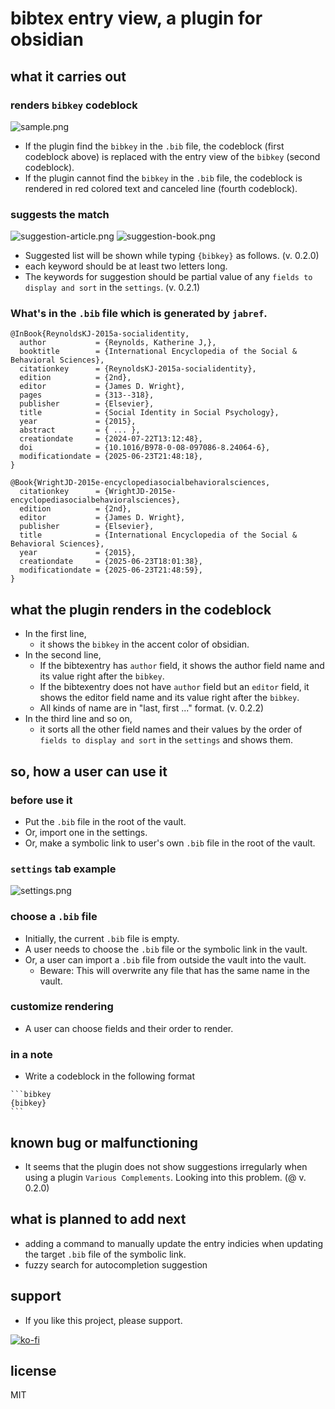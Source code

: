 # bibtex entry view, a plugin for obsidian

## what it carries out

### renders `bibkey` codeblock
![sample.png](sample.png)

- If the plugin find the `bibkey` in the `.bib` file, the codeblock (first codeblock above) is replaced with the entry view of the `bibkey` (second codeblock).
- If the plugin cannot find the `bibkey` in the `.bib` file, the codeblock is rendered in red colored text and canceled line (fourth codeblock).

### suggests the match

![suggestion-article.png](suggestion-article.png)
![suggestion-book.png](suggestion-book.png)

- Suggested list will be shown while typing `{bibkey}` as follows. (v. 0.2.0)
- each keyword should be at least two letters long.
- The keywords for suggestion should be partial value of any `fields to display and sort` in the `settings`. (v. 0.2.1)

### What's in the `.bib` file which is generated by `jabref`.
```
@InBook{ReynoldsKJ-2015a-socialidentity,
  author           = {Reynolds, Katherine J,},
  booktitle        = {International Encyclopedia of the Social & Behavioral Sciences},
  citationkey      = {ReynoldsKJ-2015a-socialidentity},
  edition          = {2nd},
  editor           = {James D. Wright},
  pages            = {313--318},
  publisher        = {Elsevier},
  title            = {Social Identity in Social Psychology},
  year             = {2015},
  abstract         = { ... },
  creationdate     = {2024-07-22T13:12:48},
  doi              = {10.1016/B978-0-08-097086-8.24064-6},
  modificationdate = {2025-06-23T21:48:18},
}

@Book{WrightJD-2015e-encyclopediasocialbehavioralsciences,
  citationkey      = {WrightJD-2015e-encyclopediasocialbehavioralsciences},
  edition          = {2nd},
  editor           = {James D. Wright},
  publisher        = {Elsevier},
  title            = {International Encyclopedia of the Social & Behavioral Sciences},
  year             = {2015},
  creationdate     = {2025-06-23T18:01:38},
  modificationdate = {2025-06-23T21:48:59},
}
```

## what the plugin renders in the codeblock

- In the first line,
  - it shows the `bibkey` in the accent color of obsidian.
- In the second line,
  - If the bibtexentry has `author` field, it shows the author field name and its value right after the `bibkey`.
  - If the bibtexentry does not have `author` field but an `editor` field, it shows the editor field name and its value right after the `bibkey`.
  - All kinds of name are in "last, first ..." format. (v. 0.2.2)
- In the third line and so on,
  - it sorts all the other field names and their values by the order of `fields to display and sort` in the `settings` and shows them.

## so, how a user can use it

### before use it

- Put the `.bib` file in the root of the vault. 
- Or, import one in the settings.
- Or, make a symbolic link to user's own `.bib` file in the root of the vault.

### `settings` tab example

![settings.png](settings.png)

### choose a `.bib` file

- Initially, the current `.bib` file is empty.
- A user needs to choose the `.bib` file or the symbolic link in the vault.
- Or, a user can import a `.bib` file from outside the vault into the vault. 
  - Beware: This will overwrite any file that has the same name in the vault.

### customize rendering

- A user can choose fields and their order to render.

### in a note

- Write a codeblock in the following format

````
```bibkey
{bibkey}
```
````

## known bug or malfunctioning

- It seems that the plugin does not show suggestions irregularly when using a plugin `Various Complements`. Looking into this problem. (@ v. 0.2.0)

## what is planned to add next

- adding a command to manually update the entry indicies when updating the target `.bib` file of the symbolic link.
- fuzzy search for autocompletion suggestion

## support

- If you like this project, please support. 

[![ko-fi](https://ko-fi.com/img/githubbutton_sm.svg)](https://ko-fi.com/O5O41HNOCV)

## license

MIT
